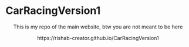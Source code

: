 # CarRacingVersion1
<p align="center">
This is my repo of the main website,
btw you are not meant to be here
</p>
<p align="center">
https://rishab-creator.github.io/CarRacingVersion1

